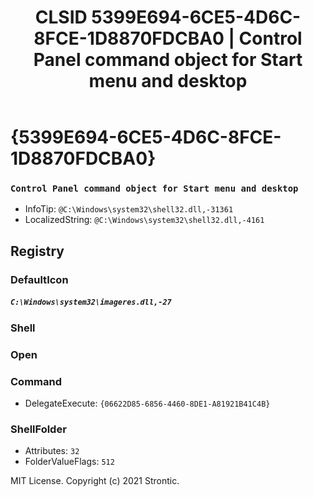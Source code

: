 ﻿---
title: "CLSID 5399E694-6CE5-4D6C-8FCE-1D8870FDCBA0 | Control Panel command object for Start menu and desktop"
excerpt: What is COM-Object CLSID 5399E694-6CE5-4D6C-8FCE-1D8870FDCBA0?
---

# {5399E694-6CE5-4D6C-8FCE-1D8870FDCBA0}

### `Control Panel command object for Start menu and desktop`
* InfoTip: `@C:\Windows\system32\shell32.dll,-31361`
* LocalizedString: `@C:\Windows\system32\shell32.dll,-4161`

## Registry


### DefaultIcon

##### `C:\Windows\system32\imageres.dll,-27`

### Shell


### Open


### Command

* DelegateExecute: `{06622D85-6856-4460-8DE1-A81921B41C4B}`

### ShellFolder

* Attributes: `32`
* FolderValueFlags: `512`

MIT License. Copyright (c) 2021 Strontic.


